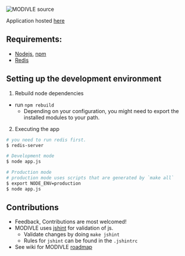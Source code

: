![MODIVLE source](http://dl.dropbox.com/u/24733998/modivleblack.png)

Application hosted [here](http://modivle.yrmichael.com)

## Requirements:
- [Nodejs](http://nodejs.org), [npm](http://npmjs.org/)
- [Redis](http://redis.io/download)

## Setting up the development environment
1. Rebuild node dependencies
  - run `npm rebuild`
	- Depending on your configuration, you might need to export the installed modules to your path.
2. Executing the app

```bash
# you need to run redis first.
$ redis-server

# Development mode
$ node app.js

# Production mode
# production mode uses scripts that are generated by `make all`
$ export NODE_ENV=production 
$ node app.js
```
## Contributions
- Feedback, Contributions are most welcomed!
- MODIVLE uses [jshint](https://github.com/jshint/jshint/) for validation of js.
	- Validate changes by doing `make jshint`
	- Rules for `jshint` can be found in the `.jshintrc`
- See wiki for MODIVLE [roadmap](https://github.com/ymichael/modivle/wiki/MODIVLE-Roadmap)
